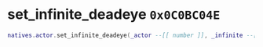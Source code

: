 # set_infinite_deadeye `0x0C0BC04E`

```lua
natives.actor.set_infinite_deadeye(_actor --[[ number ]], _infinite --[[ boolean ]])
```